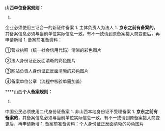 **山西单位备案规则：**

1. 
企业必须使用三证合一的新证件备案
1. 
主体负责人为法人
1. 
**京东之前有备案的**，其备案信息必须与当前单位实际信息一致。有不一致请到原备案接入商变更后，再申请新增
1. 
备案前准备资料：

①营业执照（统一社会信用代码）清晰的彩色图片

②法人身份证正反面清晰的彩色图片

③网站负责人身份证正反面清晰的彩色图片

④备案单位公章（流程中核验单需加盖）

****山西**个人备案规则：**

1. 
中国公民必须使用二代身份证备案
1. 
非山西本地身份证不受理备案
1. 
**京东之前有备案的**，其备案信息必须与当前单位实际信息一致。有不一致请到原备案接入商变更后，再申请新增
1. 
备案前准备资料：个人身份证正反面清晰的彩色图片